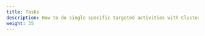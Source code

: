 ```yaml
---
title: Tasks
description: How to do single specific targeted activities with ClusterLink.
weight: 35
---
```

